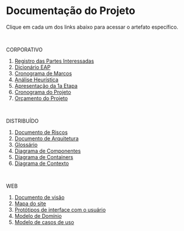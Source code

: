 # Documentação do Projeto

Clique em cada um dos links abaixo para acessar o artefato específico.

<br>

CORPORATIVO
1. [Registro das Partes Interessadas](registro-das-partes-interessadas.pdf)
2. [Dicionário EAP](eap-dicionario.pdf)
3. [Cronograma de Marcos](cronograma-de-marcos-eap.png)
4. [Análise Heurística](analise-heuristica.pdf)
5. [Apresentação da 1a Etapa](apresentacao-1-etapa.pdf)
6. [Cronograma do Projeto](cronograma.pdf)
7. [Orçamento do Projeto](orcamento.pdf)

<br>

DISTRIBUÍDO
1. [Documento de Riscos](docs-distribuido/documento-de-riscos.md)
2. [Documento de Arquitetura](docs-distribuido/DocumentoArquitetura.md)
3. [Glossário](docs-distribuido/glossario.md)
4. [Diagrama de Componentes](diagramas/diagrama-de-componentes.svg)
5. [Diagrama de Containers](diagramas/diagrama-de-containers.svg)
6. [Diagrama de Contexto](diagramas/diagrama-de-contexto.svg)

<br>

WEB

1. [Documento de visão](visao/doc-visao.md)
2. [Mapa do site](mapa-site/mapa-site.md)
3. [Protótipos de interface com o usuário](prototipos/prototipos.md)
4. [Modelo de Domínio](dominio/dominio.md)
5. [Modelo de casos de uso](cdu/cdu.md)
